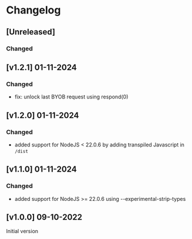 # Changelog

## [Unreleased]

### Changed

## [v1.2.1] 01-11-2024

### Changed

- fix: unlock last BYOB request using respond(0)

## [v1.2.0] 01-11-2024

### Changed

- added support for NodeJS < 22.0.6 by adding transpiled Javascript in `/dist`

## [v1.1.0] 01-11-2024

### Changed

- added support for NodeJS >= 22.0.6 using --experimental-strip-types

## [v1.0.0] 09-10-2022

Initial version
